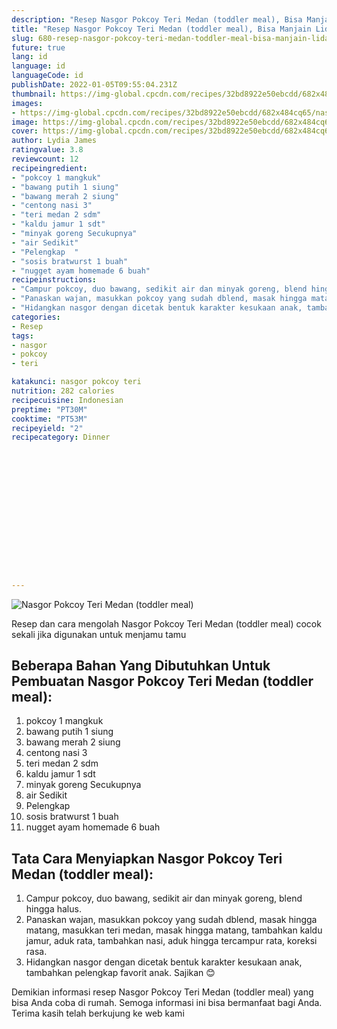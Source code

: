 ```yaml
---
description: "Resep Nasgor Pokcoy Teri Medan (toddler meal), Bisa Manjain Lidah"
title: "Resep Nasgor Pokcoy Teri Medan (toddler meal), Bisa Manjain Lidah"
slug: 680-resep-nasgor-pokcoy-teri-medan-toddler-meal-bisa-manjain-lidah
future: true
lang: id
language: id
languageCode: id
publishDate: 2022-01-05T09:55:04.231Z 
thumbnail: https://img-global.cpcdn.com/recipes/32bd8922e50ebcdd/682x484cq65/nasgor-pokcoy-teri-medan-toddler-meal-foto-resep-utama.webp
images:
- https://img-global.cpcdn.com/recipes/32bd8922e50ebcdd/682x484cq65/nasgor-pokcoy-teri-medan-toddler-meal-foto-resep-utama.webp
image: https://img-global.cpcdn.com/recipes/32bd8922e50ebcdd/682x484cq65/nasgor-pokcoy-teri-medan-toddler-meal-foto-resep-utama.webp
cover: https://img-global.cpcdn.com/recipes/32bd8922e50ebcdd/682x484cq65/nasgor-pokcoy-teri-medan-toddler-meal-foto-resep-utama.webp
author: Lydia James
ratingvalue: 3.8
reviewcount: 12
recipeingredient:
- "pokcoy 1 mangkuk"
- "bawang putih 1 siung"
- "bawang merah 2 siung"
- "centong nasi 3"
- "teri medan 2 sdm"
- "kaldu jamur 1 sdt"
- "minyak goreng Secukupnya"
- "air Sedikit"
- "Pelengkap  "
- "sosis bratwurst 1 buah"
- "nugget ayam homemade 6 buah"
recipeinstructions:
- "Campur pokcoy, duo bawang, sedikit air dan minyak goreng, blend hingga halus."
- "Panaskan wajan, masukkan pokcoy yang sudah dblend, masak hingga matang, masukkan teri medan, masak hingga matang, tambahkan kaldu jamur, aduk rata, tambahkan nasi, aduk hingga tercampur rata, koreksi rasa."
- "Hidangkan nasgor dengan dicetak bentuk karakter kesukaan anak, tambahkan pelengkap favorit anak. Sajikan 😊"
categories:
- Resep
tags:
- nasgor
- pokcoy
- teri

katakunci: nasgor pokcoy teri 
nutrition: 282 calories
recipecuisine: Indonesian
preptime: "PT30M"
cooktime: "PT53M"
recipeyield: "2"
recipecategory: Dinner


     
    
    
    
    
    
    
    
    
    
    
      
    
---
```



![Nasgor Pokcoy Teri Medan (toddler meal)](https://img-global.cpcdn.com/recipes/32bd8922e50ebcdd/682x484cq65/nasgor-pokcoy-teri-medan-toddler-meal-foto-resep-utama.webp)

Resep dan cara mengolah  Nasgor Pokcoy Teri Medan (toddler meal) cocok sekali jika digunakan untuk menjamu tamu

<!--inarticleads1-->

## Beberapa Bahan Yang Dibutuhkan Untuk Pembuatan Nasgor Pokcoy Teri Medan (toddler meal):

1. pokcoy 1 mangkuk
1. bawang putih 1 siung
1. bawang merah 2 siung
1. centong nasi 3
1. teri medan 2 sdm
1. kaldu jamur 1 sdt
1. minyak goreng Secukupnya
1. air Sedikit
1. Pelengkap  
1. sosis bratwurst 1 buah
1. nugget ayam homemade 6 buah



<!--inarticleads2-->

## Tata Cara Menyiapkan Nasgor Pokcoy Teri Medan (toddler meal):

1. Campur pokcoy, duo bawang, sedikit air dan minyak goreng, blend hingga halus.
1. Panaskan wajan, masukkan pokcoy yang sudah dblend, masak hingga matang, masukkan teri medan, masak hingga matang, tambahkan kaldu jamur, aduk rata, tambahkan nasi, aduk hingga tercampur rata, koreksi rasa.
1. Hidangkan nasgor dengan dicetak bentuk karakter kesukaan anak, tambahkan pelengkap favorit anak. Sajikan 😊




Demikian informasi  resep Nasgor Pokcoy Teri Medan (toddler meal)   yang bisa Anda coba di rumah. Semoga informasi ini bisa bermanfaat bagi Anda. Terima kasih telah berkujung ke web kami
